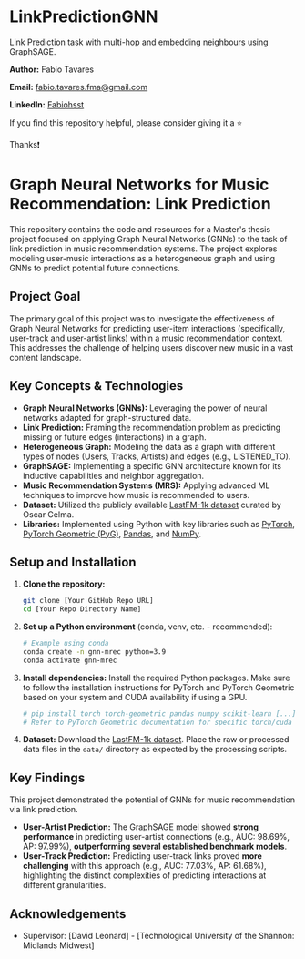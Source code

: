 # LinkPredictionGNN
Link Prediction task with multi-hop and embedding neighbours using GraphSAGE.

**Author:** Fabio Tavares

**Email:** fabio.tavares.fma@gmail.com

**LinkedIn:** [Fabiohsst](https://www.linkedin.com/in/fabiohsst/)

If you find this repository helpful, please consider giving it a ⭐

Thanks❗

# Graph Neural Networks for Music Recommendation: Link Prediction

This repository contains the code and resources for a Master's thesis project focused on applying Graph Neural Networks (GNNs) to the task of link prediction in music recommendation systems. The project explores modeling user-music interactions as a heterogeneous graph and using GNNs to predict potential future connections.

## Project Goal

The primary goal of this project was to investigate the effectiveness of Graph Neural Networks for predicting user-item interactions (specifically, user-track and user-artist links) within a music recommendation context. This addresses the challenge of helping users discover new music in a vast content landscape.

## Key Concepts & Technologies

* **Graph Neural Networks (GNNs):** Leveraging the power of neural networks adapted for graph-structured data.
* **Link Prediction:** Framing the recommendation problem as predicting missing or future edges (interactions) in a graph.
* **Heterogeneous Graph:** Modeling the data as a graph with different types of nodes (Users, Tracks, Artists) and edges (e.g., LISTENED\_TO).
* **GraphSAGE:** Implementing a specific GNN architecture known for its inductive capabilities and neighbor aggregation.
* **Music Recommendation Systems (MRS):** Applying advanced ML techniques to improve how music is recommended to users.
* **Dataset:** Utilized the publicly available [LastFM-1k dataset](http://ocelma.net/MusicRecommendationDataset/lastfm-1K.html) curated by Oscar Celma.
* **Libraries:** Implemented using Python with key libraries such as [PyTorch](https://pytorch.org/), [PyTorch Geometric (PyG)](https://pytorch-geometric.readthedocs.io/en/latest/), [Pandas](https://pandas.pydata.org/), and [NumPy](https://numpy.org/).

## Setup and Installation

1.  **Clone the repository:**
    ```bash
    git clone [Your GitHub Repo URL]
    cd [Your Repo Directory Name]
    ```

2.  **Set up a Python environment** (conda, venv, etc. - recommended):
    ```bash
    # Example using conda
    conda create -n gnn-mrec python=3.9
    conda activate gnn-mrec
    ```

3.  **Install dependencies:**
    Install the required Python packages. Make sure to follow the installation instructions for PyTorch and PyTorch Geometric based on your system and CUDA availability if using a GPU.
    ```bash
    # pip install torch torch-geometric pandas numpy scikit-learn [...]
    # Refer to PyTorch Geometric documentation for specific torch/cuda compatible installs
    ```

4.  **Dataset:**
    Download the [LastFM-1k dataset](http://ocelma.net/MusicRecommendationDataset/lastfm-1K.html). Place the raw or processed data files in the `data/` directory as expected by the processing scripts.

## Key Findings

This project demonstrated the potential of GNNs for music recommendation via link prediction.

* **User-Artist Prediction:** The GraphSAGE model showed **strong performance** in predicting user-artist connections (e.g., AUC: 98.69%, AP: 97.99%), **outperforming several established benchmark models**.
* **User-Track Prediction:** Predicting user-track links proved **more challenging** with this approach (e.g., AUC: 77.03%, AP: 61.68%), highlighting the distinct complexities of predicting interactions at different granularities.

## Acknowledgements

* Supervisor: [David Leonard] - [Technological University of the Shannon: Midlands Midwest]
